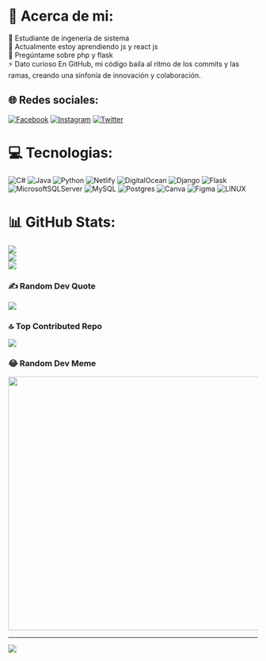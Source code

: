 # 💫 Acerca de mi:
🔭 Estudiante de ingeneria de sistema<br>🌱 Actualmente estoy aprendiendo js y react js<br>💬 Pregúntame sobre php y flask<br>⚡ Dato curioso En GitHub, mi código baila al ritmo de los commits y las ramas, creando una sinfonía de innovación y colaboración.


## 🌐 Redes sociales:
[![Facebook](https://img.shields.io/badge/Facebook-%231877F2.svg?logo=Facebook&logoColor=white)](https://facebook.com/huete.juan.58118774) [![Instagram](https://img.shields.io/badge/Instagram-%23E4405F.svg?logo=Instagram&logoColor=white)](https://instagram.com/juan_huete23) [![Twitter](https://img.shields.io/badge/Twitter-%231DA1F2.svg?logo=Twitter&logoColor=white)](https://twitter.com/Juan65010138) 

# 💻 Tecnologias:
![C#](https://img.shields.io/badge/c%23-%23239120.svg?style=flat&logo=c-sharp&logoColor=white) ![Java](https://img.shields.io/badge/java-%23ED8B00.svg?style=flat&logo=java&logoColor=white) ![Python](https://img.shields.io/badge/python-3670A0?style=flat&logo=python&logoColor=ffdd54) ![Netlify](https://img.shields.io/badge/netlify-%23000000.svg?style=flat&logo=netlify&logoColor=#00C7B7) ![DigitalOcean](https://img.shields.io/badge/DigitalOcean-%230167ff.svg?style=flat&logo=digitalOcean&logoColor=white) ![Django](https://img.shields.io/badge/django-%23092E20.svg?style=flat&logo=django&logoColor=white) ![Flask](https://img.shields.io/badge/flask-%23000.svg?style=flat&logo=flask&logoColor=white) ![MicrosoftSQLServer](https://img.shields.io/badge/Microsoft%20SQL%20Sever-CC2927?style=flat&logo=microsoft%20sql%20server&logoColor=white) ![MySQL](https://img.shields.io/badge/mysql-%2300f.svg?style=flat&logo=mysql&logoColor=white) ![Postgres](https://img.shields.io/badge/postgres-%23316192.svg?style=flat&logo=postgresql&logoColor=white) ![Canva](https://img.shields.io/badge/Canva-%2300C4CC.svg?style=flat&logo=Canva&logoColor=white) 	![Figma](https://img.shields.io/badge/figma-%23F24E1E.svg?style=flat&logo=figma&logoColor=white) ![LINUX](https://img.shields.io/badge/Linux-FCC624?style=flat&logo=linux&logoColor=black)
# 📊 GitHub Stats:
![](https://github-readme-stats.vercel.app/api?username=juanjose23&theme=dark&hide_border=false&include_all_commits=true&count_private=true)<br/>
![](https://github-readme-streak-stats.herokuapp.com/?user=juanjose23&theme=dark&hide_border=false)<br/>
![](https://github-readme-stats.vercel.app/api/top-langs/?username=juanjose23&theme=dark&hide_border=false&include_all_commits=true&count_private=true&layout=compact)

### ✍️ Random Dev Quote
![](https://quotes-github-readme.vercel.app/api?type=horizontal&theme=radical)

### 🔝 Top Contributed Repo
![](https://github-contributor-stats.vercel.app/api?username=juanjose23&limit=5&theme=dark&combine_all_yearly_contributions=true)

### 😂 Random Dev Meme
<img src="https://rm.up.railway.app/" width="512px"/>

---
[![](https://visitcount.itsvg.in/api?id=juanjose23&icon=2&color=0)](https://visitcount.itsvg.in)

<!-- Proudly created with GPRM ( https://gprm.itsvg.in ) -->
